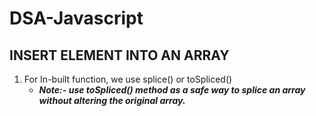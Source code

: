 # DSA-Javascript
## INSERT ELEMENT INTO AN ARRAY
1. For In-built function, we use splice() or toSpliced()
    - **_Note:- use toSpliced() method as a safe way to splice an array without altering the original array._**
